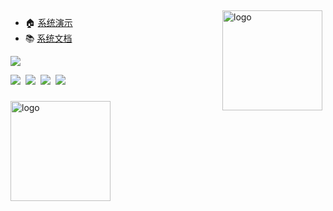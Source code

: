 <img src="https://github-readme-stats.vercel.app/api?username=fe-admin&show_icons=true" alt="logo" height="160" align="right" style="margin: 5px; margin-bottom: 20px;" />

- 🏠 [系统演示](https://fe-admin.github.io)
- 📚 [系统文档](https://fe-admin.github.io/docs/)

<img src="https://fe-admin.github.io/logo.png"/>

<img src="https://img.shields.io/github/issues/fe-admin/fe-admin"/>&nbsp;&nbsp;<img src="https://img.shields.io/github/forks/fe-admin/fe-admin"/>&nbsp;&nbsp;<img src="https://img.shields.io/github/stars/fe-admin/fe-admin"/>&nbsp;&nbsp;<img src="https://img.shields.io/github/license/fe-admin/fe-admin"/>

###

<img src="https://github-profile-trophy.vercel.app/?username=fe-admin&theme=flat&column=7" alt="logo" height="160" align="center" style="margin: auto; margin-bottom: 20px;" />
